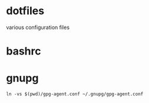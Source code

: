 # dotfiles

various configuration files

# bashrc

# gnupg

```
ln -vs $(pwd)/gpg-agent.conf ~/.gnupg/gpg-agent.conf
```
